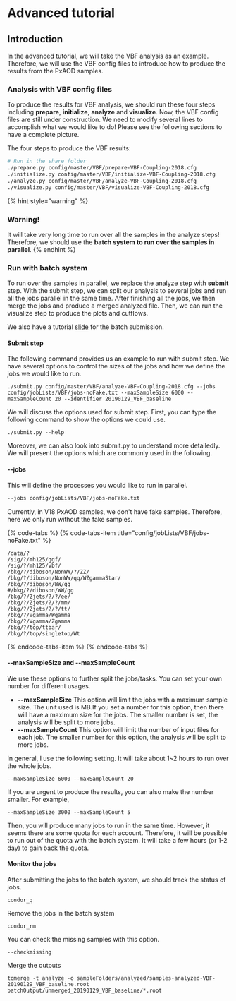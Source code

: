 # Advanced tutorial

## Introduction

In the advanced tutorial, we will take the VBF analysis as an example. Therefore, we will use the VBF config files to introduce how to produce the results from the PxAOD samples.

### Analysis with VBF config files 

To produce the results for VBF analysis, we should run these four steps including **prepare**, **initialize**, **analyze** and **visualize**. Now, the VBF config files are still under construction. We need to modify several lines to accomplish what we would like to do! Please see the following sections to have a complete picture. 

The four steps to produce the VBF results:

```bash
# Run in the share folder
./prepare.py config/master/VBF/prepare-VBF-Coupling-2018.cfg
./initialize.py config/master/VBF/initialize-VBF-Coupling-2018.cfg
./analyze.py config/master/VBF/analyze-VBF-Coupling-2018.cfg
./visualize.py config/master/VBF/visualize-VBF-Coupling-2018.cfg
```

{% hint style="warning" %}
### Warning!

It will take very long time to run over all the samples in the analyze steps! Therefore, we should use the **batch system** **to run over the samples in parallel**.
{% endhint %}

### Run with batch system

To run over the samples in parallel, we replace the analyze step with **submit** step. With the submit step, we can split our analysis to several jobs and run all the jobs parallel in the same time. After finishing all the jobs, we then merge the jobs and produce a merged analyzed file. Then, we can run the visualize step to produce the plots and cutflows. 

We also have a tutorial [slide](https://indico.cern.ch/event/771763/contributions/3246711/attachments/1768840/2874276/caf_tutorial_submission.pdf) for the batch submission. 

#### Submit step

The following command provides us an example to run with submit step. We have several options to control the sizes of the jobs and how we define the jobs we would like to run.

```text
./submit.py config/master/VBF/analyze-VBF-Coupling-2018.cfg --jobs config/jobLists/VBF/jobs-noFake.txt --maxSampleSize 6000 --maxSampleCount 20 --identifier 20190129_VBF_baseline
```

We will discuss the options used for submit step. First, you can type the following command to show the options we could use. 

```text
./submit.py --help
```

Moreover, we can also look into submit.py to understand more detailedly. We will present the options which are commonly used in the following.

#### --jobs

This will define the processes you would like to run in parallel. 

```bash
--jobs config/jobLists/VBF/jobs-noFake.txt
```

Currently, in V18 PxAOD samples, we don't have fake samples. Therefore, here we only run without the fake samples. 

{% code-tabs %}
{% code-tabs-item title="config/jobLists/VBF/jobs-noFake.txt" %}
```text
/data/?
/sig/?/mh125/ggf/
/sig/?/mh125/vbf/
/bkg/?/diboson/NonWW/?/ZZ/
/bkg/?/diboson/NonWW/qq/WZgammaStar/
/bkg/?/diboson/WW/qq
#/bkg/?/diboson/WW/gg
/bkg/?/Zjets/?/?/ee/
/bkg/?/Zjets/?/?/mm/
/bkg/?/Zjets/?/?/tt/
/bkg/?/Vgamma/Wgamma
/bkg/?/Vgamma/Zgamma
/bkg/?/top/ttbar/
/bkg/?/top/singletop/Wt
```
{% endcode-tabs-item %}
{% endcode-tabs %}

#### --maxSampleSize and --maxSampleCount

We use these options to further split the jobs/tasks. You can set your own number for different usages.

* **--maxSampleSize** This option will limit the jobs with a maximum sample size. The unit used is MB.If you set a number for this option, then there will have a maximum size for the jobs. The smaller number is set, the analysis will be split to more jobs.
* **--maxSampleCount**  This option will limit the number of input files for each job. The smaller number for this option, the analysis will be split to more jobs.

In general, I use the following setting. It will take about 1~2 hours to run over the whole jobs. 

```text
--maxSampleSize 6000 --maxSampleCount 20
```

If you are urgent to produce the results, you can also make the number smaller. For example, 

```text
--maxSampleSize 3000 --maxSampleCount 5
```

Then, you will produce many jobs to run in the same time. However, it seems there are some quota for each account. Therefore, it will be possible to run out of the quota with the batch system. It will take a few hours \(or 1-2 day\) to gain back the quota.

#### Monitor the jobs

After submitting the jobs to the batch system, we should track the status of jobs. 

```text
condor_q
```

Remove the jobs in the batch system

```text
condor_rm
```

You can check the missing samples with this option.

```text
--checkmissing
```

Merge the outputs

```text
tqmerge -t analyze -o sampleFolders/analyzed/samples-analyzed-VBF-20190129_VBF_baseline.root batchOutput/unmerged_20190129_VBF_baseline/*.root
```

#### 

